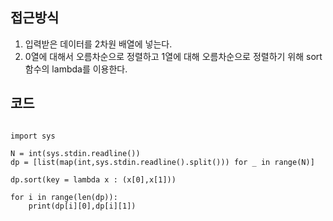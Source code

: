 ## 접근방식
1. 입력받은 데이터를 2차원 배열에 넣는다.
2. 0열에 대해서 오름차순으로 정렬하고 1열에 대해 오름차순으로 정렬하기 위해 sort함수의 lambda를 이용한다.


## 코드
<pre><code>
import sys

N = int(sys.stdin.readline())
dp = [list(map(int,sys.stdin.readline().split())) for _ in range(N)]

dp.sort(key = lambda x : (x[0],x[1]))

for i in range(len(dp)):
    print(dp[i][0],dp[i][1])
</code></pre>
